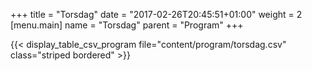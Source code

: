 +++
title = "Torsdag"
date = "2017-02-26T20:45:51+01:00"
weight = 2
[menu.main]
name = "Torsdag"
parent = "Program"
+++

<!--##### Program Følger senere-->

{{< display_table_csv_program file="content/program/torsdag.csv" class="striped bordered" >}}
